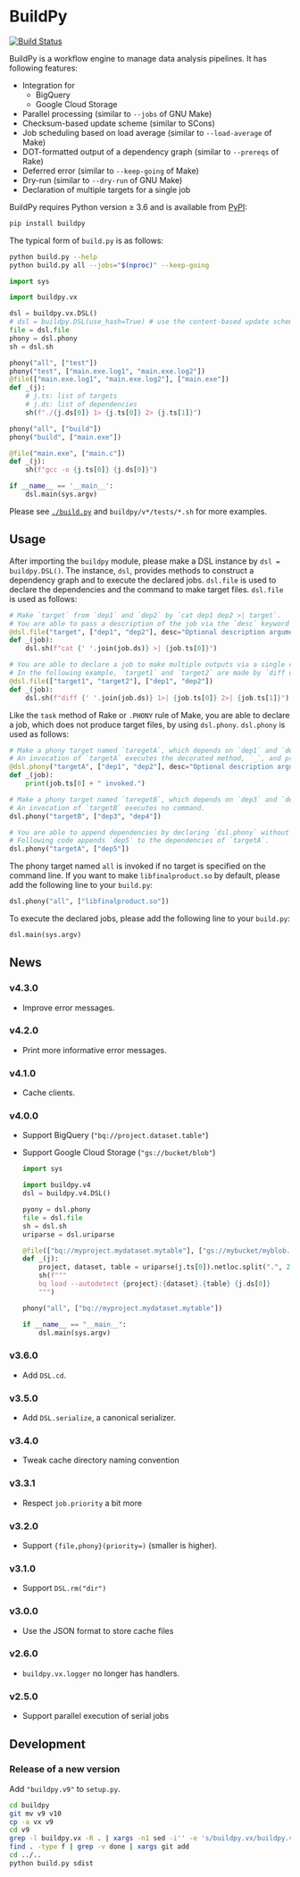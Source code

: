 # BuildPy

[![Build Status](https://travis-ci.org/kshramt/buildpy.svg?branch=master)](https://travis-ci.org/kshramt/buildpy)

BuildPy is a workflow engine to manage data analysis pipelines.
It has following features:

- Integration for
    - BigQuery
    - Google Cloud Storage
- Parallel processing (similar to `--jobs` of GNU Make)
- Checksum-based update scheme (similar to SCons)
- Job scheduling based on load average (similar to `--load-average` of Make)
- DOT-formatted output of a dependency graph (similar to `--prereqs` of Rake)
- Deferred error (similar to `--keep-going` of Make)
- Dry-run (similar to `--dry-run` of GNU Make)
- Declaration of multiple targets for a single job

BuildPy requires Python version ≥ 3.6 and is available from [PyPI](https://pypi.python.org/pypi/buildpy):

```bash
pip install buildpy
```

The typical form of `build.py` is as follows:

```bash
python build.py --help
python build.py all --jobs="$(nproc)" --keep-going
```

```py
import sys

import buildpy.vx

dsl = buildpy.vx.DSL()
# dsl = buildpy.DSL(use_hash=True) # use the content-based update scheme
file = dsl.file
phony = dsl.phony
sh = dsl.sh

phony("all", ["test"])
phony("test", ["main.exe.log1", "main.exe.log2"])
@file(["main.exe.log1", "main.exe.log2"], ["main.exe"])
def _(j):
    # j.ts: list of targets
    # j.ds: list of dependencies
    sh(f"./{j.ds[0]} 1> {j.ts[0]} 2> {j.ts[1]}")

phony("all", ["build"])
phony("build", ["main.exe"])

@file("main.exe", ["main.c"])
def _(j):
    sh(f"gcc -o {j.ts[0]} {j.ds[0]}")

if __name__ == '__main__':
    dsl.main(sys.argv)
```

Please see [`./build.py`](./build.py) and `buildpy/v*/tests/*.sh` for more examples.

## Usage

After importing the `buildpy` module, please make a DSL instance by `dsl = buildpy.DSL()`.
The instance, `dsl`, provides methods to construct a dependency graph and to execute the declared jobs.
`dsl.file` is used to declare the dependencies and the command to make target files.
`dsl.file` is used as follows:

```py
# Make `target` from `dep1` and `dep2` by `cat dep1 dep2 >| target`.
# You are able to pass a description of the job via the `desc` keyword argument.
@dsl.file("target", ["dep1", "dep2"], desc="Optional description argument")
def _(job):
    dsl.sh(f"cat {' '.join(job.ds)} >| {job.ts[0]}")

# You are able to declare a job to make multiple outputs via a single command invocation.
# In the following example, `target1` and `target2` are made by `diff dep1 dep2 1>| target1 2>| target2`.
@dsl.file(["target1", "target2"], ["dep1", "dep2"])
def _(job):
    dsl.sh(f"diff {' '.join(job.ds)} 1>| {job.ts[0]} 2>| {job.ts[1]}")
```

Like the `task` method of Rake or `.PHONY` rule of Make, you are able to declare a job, which does not produce target files, by using `dsl.phony`.
`dsl.phony` is used as follows:

```py
# Make a phony target named `taregetA`, which depends on `dep1` and `dep2`.
# An invocation of `targetA` executes the decorated method, `_`, and prints `targetA invoked.`
@dsl.phony("targetA", ["dep1", "dep2"], desc="Optional description argument")
def _(job):
    print(job.ts[0] + " invoked.")

# Make a phony target named `taregetB`, which depends on `dep3` and `dep4`.
# An invocation of `targetB` executes no command.
dsl.phony("targetB", ["dep3", "dep4"])

# You are able to append dependencies by declaring `dsl.phony` without a decoration.
# Following code appends `dep5` to the dependencies of `targetA`.
dsl.phony("targetA", ["dep5"])
```

The phony target named `all` is invoked if no target is specified on the command line.
If you want to make `libfinalproduct.so` by default, please add the following line to your `build.py`:

```py
dsl.phony("all", ["libfinalproduct.so"])
```

To execute the declared jobs, please add the following line to your `build.py`:

```py
dsl.main(sys.argv)
```

## News

### v4.3.0

- Improve error messages.

### v4.2.0

- Print more informative error messages.

### v4.1.0

- Cache clients.

### v4.0.0

- Support BigQuery (`"bq://project.dataset.table"`)
- Support Google Cloud Storage (`"gs://bucket/blob"`)

    ```py
    import sys

    import buildpy.v4
    dsl = buildpy.v4.DSL()

    pyony = dsl.phony
    file = dsl.file
    sh = dsl.sh
    uriparse = dsl.uriparse

    @file(["bq://myproject.mydataset.mytable"], ["gs://mybucket/myblob.csv"])
    def _(j):
        project, dataset, table = uriparse(j.ts[0]).netloc.split(".", 2)
        sh(f"""
        bq load --autodetect {project}:{dataset}.{table} {j.ds[0]}
        """)

    phony("all", ["bq://myproject.mydataset.mytable"])

    if __name__ == "__main__":
        dsl.main(sys.argv)
    ```

### v3.6.0

- Add `DSL.cd`.

### v3.5.0

- Add `DSL.serialize`, a canonical serializer.

### v3.4.0

- Tweak cache directory naming convention

### v3.3.1

- Respect `job.priority` a bit more

### v3.2.0

- Support `{file,phony}(priority=)` (smaller is higher).

### v3.1.0

- Support `DSL.rm("dir")`

### v3.0.0

- Use the JSON format to store cache files

### v2.6.0

- `buildpy.vx.logger` no longer has handlers.

### v2.5.0

- Support parallel execution of serial jobs

## Development

### Release of a new version

Add `"buildpy.v9"` to `setup.py`.

```bash
cd buildpy
git mv v9 v10
cp -a vx v9
cd v9
grep -l buildpy.vx -R . | xargs -n1 sed -i'' -e 's/buildpy.vx/buildpy.v9/g'
find . -type f | grep -v done | xargs git add
cd ../..
python build.py sdist
```
